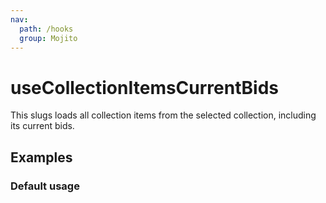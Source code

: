 ```yaml
---
nav:
  path: /hooks
  group: Mojito
---
```


# useCollectionItemsCurrentBids

This slugs loads all collection items from the selected collection, including its current bids.

## Examples

### Default usage

<code src="./demo/demo1.tsx" />
